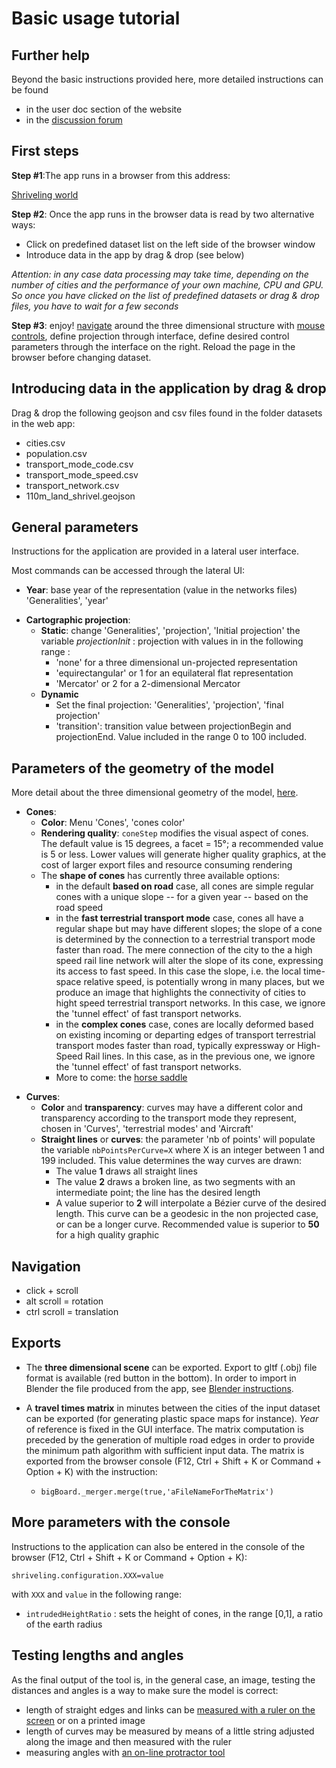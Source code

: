 # Basic usage tutorial

## Further help

Beyond the basic instructions provided here, more detailed instructions can be found

* in the user doc section of the website
* in the [discussion forum](https://github.com/theworldisnotflat/shriveling_world/discussions)

## First steps

**Step #1**:The app runs in a browser from this address:

[Shriveling world](/app/)

**Step #2**: Once the app runs in the browser data is read by two alternative ways:

* Click on predefined dataset list on the left side of the browser window
* Introduce data in the app by drag & drop (see below)

_Attention: in any case data processing may take time, depending on the number of cities and the performance of your own machine, CPU and GPU. So once you have clicked on the list of predefined datasets or drag & drop files, you have to wait for a few seconds_

**Step #3**: enjoy! [navigate](#navigation) around the three dimensional structure with [mouse controls](#navigation), define projection through interface, define desired control parameters through the interface on the right. Reload the page in the browser before changing dataset.

## Introducing data in the application by drag & drop

Drag & drop the following geojson and csv files found in the folder datasets in the web app:

-   cities.csv
-   population.csv
-   transport_mode_code.csv
-   transport_mode_speed.csv
-   transport_network.csv
-   110m_land_shrivel.geojson

## General parameters

Instructions for the application are provided in a lateral user interface.

Most commands can be accessed through the lateral UI:

-   __Year__: base year of the representation (value in the networks files) 'Generalities', 'year'


* __Cartographic projection__:
  * __Static__: change 'Generalities', 'projection', 'Initial projection' the variable _projectionInit_ : projection with values in in the following range :
    *   'none' for a three dimensional un-projected representation
    *   'equirectangular' or 1 for an equilateral flat representation
    *   'Mercator' or 2 for a 2-dimensional Mercator
  * __Dynamic__
    * Set the final projection: 'Generalities', 'projection', 'final projection'
    * 'transition': transition value between projectionBegin and projectionEnd. Value included in the range 0 to 100 included.

## Parameters of the geometry of the model

More detail about the three dimensional geometry of the model, [here](/marks/usrdoc/model_geometry).

- __Cones__:
  * __Color__: Menu 'Cones', 'cones color'
  * __Rendering quality__: ```coneStep``` modifies the visual aspect of cones. The default value is 15 degrees, a facet = 15°; a recommended value is 5 or less. Lower values will generate higher quality graphics, at the cost of larger export files and resource consuming rendering
  * The __shape of cones__ has currently three available options:
     * in the default __based on road__ case, all cones are simple regular cones with a unique slope -- for a given year -- based on the road speed
     * in the __fast terrestrial transport mode__ case, cones all have a regular shape but may have different slopes; the slope of a cone is determined by the connection to a terrestrial transport mode faster than road. The mere connection of the city to the a high speed rail line network will alter the slope of its cone, expressing its access to fast speed. In this case the slope, i.e. the local time-space relative speed, is potentially wrong in many places, but we produce an image that highlights the connectivity of cities to hight speed terrestrial transport networks. In this case, we ignore the 'tunnel effect' of fast transport networks.
     * in the __complex cones__ case, cones are locally deformed based on existing incoming or departing edges of transport terrestrial transport modes faster than road, typically expressway or High-Speed Rail lines. In this case, as in the previous one, we ignore the 'tunnel effect' of fast transport networks.
     * More to come: the [horse saddle]()

* __Curves__:
  * __Color__ and __transparency__: curves may have a different color and transparency according to the transport mode they represent, chosen in 'Curves', 'terrestrial modes' and 'Aircraft'
  * __Straight lines__ or __curves__:  the parameter 'nb of points' will populate the variable  ```nbPointsPerCurve=X``` where X is an integer between 1 and 199 included. This value determines the way curves are drawn:
    - The value **1** draws all straight lines
    - The value **2** draws a broken line, as two segments with an intermediate point; the line has the desired length
    - A value superior to __2__ will interpolate a Bézier curve of the desired length. This curve can be a geodesic in the non projected case, or can be a longer curve. Recommended value is superior to __50__ for a high quality graphic

## Navigation
* click + scroll
* alt scroll = rotation
* ctrl scroll = translation


## Exports

* The __three dimensional scene__ can be exported. Export to gltf (.obj) file format is available (red button in the bottom). In order to import in Blender the file produced from the app, see [Blender instructions](/marks/usrdoc/blender_instructions).

* A __travel times matrix__ in minutes between the cities of the input dataset can be exported (for generating plastic space maps for instance). _Year_ of reference is fixed in the GUI interface. The matrix computation is preceded by the generation of multiple road edges in order to provide the minimum path algorithm with sufficient input data. The matrix is exported from the browser console (F12, Ctrl + Shift + K or Command + Option + K) with the instruction:

  * ```bigBoard._merger.merge(true,'aFileNameForTheMatrix')```

## More parameters with the console

Instructions to the application can also be entered in the console of the browser (F12, Ctrl + Shift + K or Command + Option + K):

```shriveling.configuration.XXX=value```

with ```XXX``` and ```value``` in the following range:

-   ```intrudedHeightRatio``` : sets the height of cones, in the range [0,1], a ratio of the earth radius


## Testing lengths and angles

As the final output of the tool is, in the general case, an image, testing the distances and angles is a way to make sure the model is correct:

-   length of straight edges and links can be [measured with a ruler on the screen](https://timespace.hypotheses.org/115) or on a printed image
-   length of curves may be measured by means of a little string adjusted along the image and then measured with the ruler
-   measuring angles with [an on-line protractor tool](https://www.ginifab.com/feeds/angle_measurement/)
